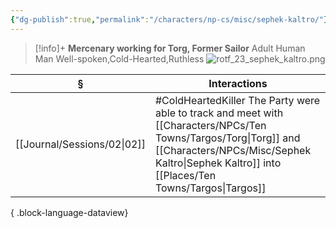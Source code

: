 ```yaml
---
{"dg-publish":true,"permalink":"/characters/np-cs/misc/sephek-kaltro/"}
---
```



> [!info]+
> **Mercenary working for Torg, Former Sailor**
> Adult Human Man
> Well-spoken,Cold-Hearted,Ruthless 
> ![rotf_23_sephek_kaltro.png](/img/user/_attachments/misc/rotf_23_sephek_kaltro.png)


| §                              | Interactions                                                                                                 |
| ------------------------------ | ------------------------------------------------------------------------------------------------------------ |
| [[Journal/Sessions/02\|02]] | #ColdHeartedKiller The Party were able to track and meet with [[Characters/NPCs/Ten Towns/Targos/Torg\|Torg]] and [[Characters/NPCs/Misc/Sephek Kaltro\|Sephek Kaltro]] into [[Places/Ten Towns/Targos\|Targos]] |

{ .block-language-dataview}
